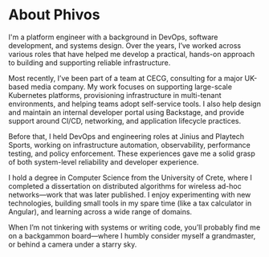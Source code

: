 # About Phivos

I'm a platform engineer with a background in DevOps, software development, and systems design. Over the years, I’ve worked across various roles that have helped me develop a practical, hands-on approach to building and supporting reliable infrastructure.

Most recently, I’ve been part of a team at CECG, consulting for a major UK-based media company. My work focuses on supporting large-scale Kubernetes platforms, provisioning infrastructure in multi-tenant environments, and helping teams adopt self-service tools. I also help design and maintain an internal developer portal using Backstage, and provide support around CI/CD, networking, and application lifecycle practices.

Before that, I held DevOps and engineering roles at Jinius and Playtech Sports, working on infrastructure automation, observability, performance testing, and policy enforcement. These experiences gave me a solid grasp of both system-level reliability and developer experience.

I hold a degree in Computer Science from the University of Crete, where I completed a dissertation on distributed algorithms for wireless ad-hoc networks—work that was later published. I enjoy experimenting with new technologies, building small tools in my spare time (like a tax calculator in Angular), and learning across a wide range of domains.

When I’m not tinkering with systems or writing code, you’ll probably find me on a backgammon board—where I humbly consider myself a grandmaster, or behind a camera under a starry sky.
